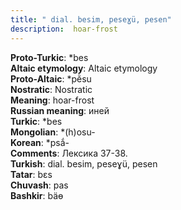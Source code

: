 ```yaml
---
title: " dial. besim, peseɣü, pesen"
description:  hoar-frost
---
```


<strong>Proto-Turkic</strong>:  *bes<br>
<strong>Altaic etymology</strong>:  Altaic etymology<br>
<strong> Proto-Altaic</strong>:  *pĕ̀su<br>
<strong>Nostratic</strong>:  Nostratic<br>
<strong>Meaning</strong>:  hoar-frost<br>
<strong>Russian meaning</strong>:  иней<br>
<strong>Turkic</strong>:  *bes<br>
<strong>Mongolian</strong>:  *(h)osu-<br>
<strong>Korean</strong>:  *psắ-<br>
<strong>Comments</strong>:  Лексика 37-38.<br>
<strong>Turkish</strong>:  dial. besim, peseɣü, pesen<br>
<strong>Tatar</strong>:  bɛs<br>
<strong>Chuvash</strong>:  pas<br>
<strong>Bashkir</strong>:  bäɵ<br>


